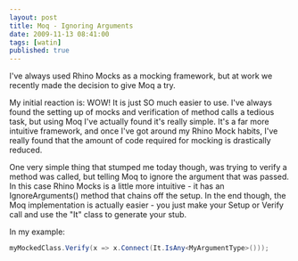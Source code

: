 ```yaml
---
layout: post
title: Moq - Ignoring Arguments
date: 2009-11-13 08:41:00
tags: [watin]
published: true
---
```


I've always used Rhino Mocks as a mocking framework, but at work we recently made the decision to give 
Moq a try.

My initial reaction is: WOW! It is just SO much easier to use. I've always found the setting up of mocks 
and verification of method calls a tedious task, but using Moq I've actually found it's really simple. 
It's a far more intuitive framework, and once I've got around my Rhino Mock habits, I've really found 
that the amount of code required for mocking is drastically reduced.

One very simple thing that stumped me today though, was trying to verify a method was called, but telling 
Moq to ignore the argument that was passed. In this case Rhino Mocks is a little more intuitive - it has 
an IgnoreArguments() method that chains off the setup. In the end though, the Moq implementation is 
actually easier - you just make your Setup or Verify call and use the "It" class to generate your stub.

In my example:

```csharp
myMockedClass.Verify(x => x.Connect(It.IsAny<MyArgumentType>()));
```

